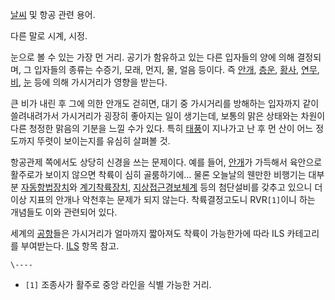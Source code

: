 [날씨](%EB%82%A0%EC%94%A8.md) 및 항공 관련 용어.

다른 말로 시계, 시정.

눈으로 볼 수 있는 가장 먼 거리. 공기가 함유하고 있는 다른 입자들의 양에 의해 결정되며, 그 입자들의 종류는 수증기, 모래, 먼지, 물,
얼음 등이다. 즉 [안개](%EC%95%88%EA%B0%9C.md), [층운](%EC%B8%B5%EC%9A%B4.md),
[황사](%ED%99%A9%EC%82%AC.md), [연무](%EC%97%B0%EB%AC%B4.md),
[비](%EB%B9%84.md), [눈](%EB%88%88.md) 등에 의해 가시거리가 영향을 받는다.

큰 비가 내린 후 그에 의한 안개도 걷히면, 대기 중 가시거리를 방해하는 입자까지 같이 쓸려내려가서 가시거리가 굉장히 좋아지는 일이
생기는데, 보통의 맑은 상태와는 차원이 다른 청정한 맑음의 기분을 느낄 수가 있다. 특히
[태풍](%ED%83%9C%ED%92%8D.md)이 지나가고 난 후 먼 산이 어느 정도까지 뚜렷이 보이는지를 유심히 살펴볼 것.

항공관제 쪽에서도 상당히 신경을 쓰는 문제이다. 예를 들어, [안개](%EC%95%88%EA%B0%9C.md)가 가득해서 육안으로
활주로가 보이지 않으면 착륙이 심히 골룸하기에... 물론 오늘날의 웬만한 비행기는 대부분
[자동항법장치](%EC%9E%90%EB%8F%99%EC%9A%B4%ED%95%AD.md)와 [계기착륙장치](ILS.md),
[지상접근경보체계](GPWS.md) 등의 첨단설비를 갖추고 있으니 더 이상 지표의 안개나 악천후는 문제가 되지 않는다. 착륙결정고도니
RVR`[1]`이니 하는 개념들도 이와 관련되어 있다.

세계의 [공항](%EA%B3%B5%ED%95%AD.md)들은 가시거리가 얼마까지 짧아져도 착륙이 가능한가에 따라 ILS 카테고리를
부여받는다. [ILS](ILS.md) 항목 참고.

`\----`

  * `[1]` 조종사가 활주로 중앙 라인을 식별 가능한 거리.

